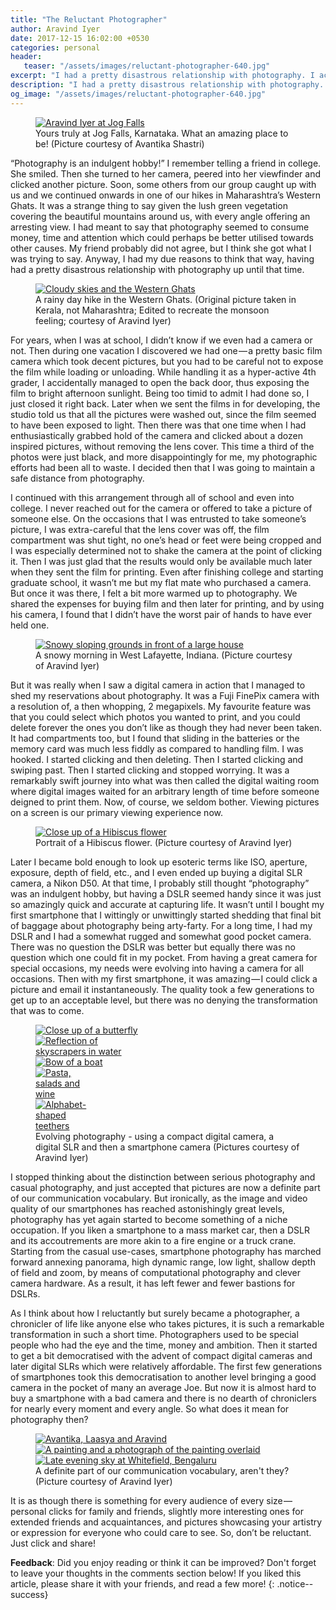 ```yaml
---
title: "The Reluctant Photographer"
author: Aravind Iyer
date: 2017-12-15 16:02:00 +0530
categories: personal
header:
   teaser: "/assets/images/reluctant-photographer-640.jpg"
excerpt: "I had a pretty disastrous relationship with photography. I accidentally managed to open the back door, thus exposing the film to bright afternoon sunlight. Then once I enthusiastically grabbed hold of the camera and clicked about a dozen inspired pictures, without removing the lens cover! I decided I was going to maintain a safe distance from photography. It was really when I saw a digital camera in action that I managed to shed my reservations about photography. Now smartphone photography has marched forward annexing panorama, high dynamic range, low light, shallow depth of field and zoom, by means of computational photography and clever camera hardware. As a photographer, there is something for every audience of every size — personal clicks for family and friends, slightly more interesting ones for extended friends and acquaintances, and pictures showcasing your artistry or expression for everyone who could care to see."
description: "I had a pretty disastrous relationship with photography. I accidentally managed to open the back door, thus exposing the film to bright afternoon sunlight. Then once I enthusiastically grabbed hold of the camera and clicked about a dozen inspired pictures, without removing the lens cover! I decided I was going to maintain a safe distance from photography. It was really when I saw a digital camera in action that I managed to shed my reservations about photography. Now smartphone photography has marched forward annexing panorama, high dynamic range, low light, shallow depth of field and zoom, by means of computational photography and clever camera hardware. As a photographer, there is something for every audience of every size — personal clicks for family and friends, slightly more interesting ones for extended friends and acquaintances, and pictures showcasing your artistry or expression for everyone who could care to see."
og_image: "/assets/images/reluctant-photographer-640.jpg"
---
```

<figure>
  <div style="display:block;margin-left:auto;margin-right:auto">
   <a href="/assets/images/reluctant-photographer.jpg">
      <img src="/assets/images/reluctant-photographer-640.jpg" alt="Aravind Iyer at Jog Falls">
   </a>
  </div>
  <figcaption>Yours truly at Jog Falls, Karnataka. What an amazing place to be! (Picture courtesy of Avantika Shastri)</figcaption>
</figure>

“Photography is an indulgent hobby!” I remember telling a friend in college. She smiled. Then she turned to her camera, peered into her viewfinder and clicked another picture. Soon, some others from our group caught up with us and we continued onwards in one of our hikes in Maharashtra’s Western Ghats. It was a strange thing to say given the lush green vegetation covering the beautiful mountains around us, with every angle offering an arresting view. I had meant to say that photography seemed to consume money, time and attention which could perhaps be better utilised towards other causes. My friend probably did not agree, but I think she got what I was trying to say. Anyway, I had my due reasons to think that way, having had a pretty disastrous relationship with photography up until that time.

<figure>
  <div style="display:block;margin-left:auto;margin-right:auto">
   <a href="/assets/images/rainy-western-ghats.jpg">
      <img src="/assets/images/rainy-western-ghats-640.jpg" alt="Cloudy skies and the Western Ghats">
   </a>
  </div>
  <figcaption>A rainy day hike in the Western Ghats. (Original picture taken in Kerala, not Maharashtra; Edited to recreate the monsoon feeling; courtesy of Aravind Iyer)</figcaption>
</figure>

For years, when I was at school, I didn’t know if we even had a camera or not. Then during one vacation I discovered we had one — a pretty basic film camera which took decent pictures, but you had to be careful not to expose the film while loading or unloading. While handling it as a hyper-active 4th grader, I accidentally managed to open the back door, thus exposing the film to bright afternoon sunlight. Being too timid to admit I had done so, I just closed it right back. Later when we sent the films in for developing, the studio told us that all the pictures were washed out, since the film seemed to have been exposed to light. Then there was that one time when I had enthusiastically grabbed hold of the camera and clicked about a dozen inspired pictures, without removing the lens cover. This time a third of the photos were just black, and more disappointingly for me, my photographic efforts had been all to waste. I decided then that I was going to maintain a safe distance from photography.

I continued with this arrangement through all of school and even into college. I never reached out for the camera or offered to take a picture of someone else. On the occasions that I was entrusted to take someone’s picture, I was extra-careful that the lens cover was off, the film compartment was shut tight, no one’s head or feet were being cropped and I was especially determined not to shake the camera at the point of clicking it. Then I was just glad that the results would only be available much later when they sent the film for printing. Even after finishing college and starting graduate school, it wasn’t me but my flat mate who purchased a camera. But once it was there, I felt a bit more warmed up to photography. We shared the expenses for buying film and then later for printing, and by using his camera, I found that I didn’t have the worst pair of hands to have ever held one.

<figure>
  <div style="display:block;margin-left:auto;margin-right:auto">
   <a href="/assets/images/snowy-morning.jpg">
      <img src="/assets/images/snowy-morning-640.jpg" alt="Snowy sloping grounds in front of a large house">
   </a>
  </div>
  <figcaption>A snowy morning in West Lafayette, Indiana. (Picture courtesy of Aravind Iyer)</figcaption>
</figure>

But it was really when I saw a digital camera in action that I managed to shed my reservations about photography. It was a Fuji FinePix camera with a resolution of, a then whopping, 2 megapixels. My favourite feature was that you could select which photos you wanted to print, and you could delete forever the ones you don’t like as though they had never been taken. It had compartments too, but I found that sliding in the batteries or the memory card was much less fiddly as compared to handling film. I was hooked. I started clicking and then deleting. Then I started clicking and swiping past. Then I started clicking and stopped worrying. It was a remarkably swift journey into what was then called the digital waiting room where digital images waited for an arbitrary length of time before someone deigned to print them. Now, of course, we seldom bother. Viewing pictures on a screen is our primary viewing experience now.

<figure>
  <div style="display:block;margin-left:auto;margin-right:auto">
   <a href="/assets/images/hibiscus-portrait.jpg">
      <img src="/assets/images/hibiscus-portrait-640.jpg" alt="Close up of a Hibiscus flower">
   </a>
  </div>
  <figcaption>Portrait of a Hibiscus flower. (Picture courtesy of Aravind Iyer)</figcaption>
</figure>

Later I became bold enough to look up esoteric terms like ISO, aperture, exposure, depth of field, etc., and I even ended up buying a digital SLR camera, a Nikon D50. At that time, I probably still thought “photography” was an indulgent hobby, but having a DSLR seemed handy since it was just so amazingly quick and accurate at capturing life. It wasn’t until I bought my first smartphone that I wittingly or unwittingly started shedding that final bit of baggage about photography being arty-farty. For a long time, I had my DSLR and I had a somewhat rugged and somewhat good pocket camera. There was no question the DSLR was better but equally there was no question which one could fit in my pocket. From having a great camera for special occasions, my needs were evolving into having a camera for all occasions. Then with my first smartphone, it was amazing — I could click a picture and email it instantaneously. The quality took a few generations to get up to an acceptable level, but there was no denying the transformation that was to come.

<figure>
  <div style="width:62.08%">
   <a href="/assets/images/butterfly-closeup.jpg">
      <img src="/assets/images/butterfly-closeup-640.jpg" alt="Close up of a butterfly">
   </a>
  </div>
  <div style="width:34.92%">
   <a href="/assets/images/sky-scraper-reflection.jpg">
      <img src="/assets/images/sky-scraper-reflection-640.jpg" alt="Reflection of skyscrapers in water">
   </a>
  </div>
  <div style="width:54.62%">
   <a href="/assets/images/boat-bow.jpg">
      <img src="/assets/images/boat-bow-640.jpg" alt="Bow of a boat">
   </a>
  </div>
  <div style="width:17.74%">
   <a href="/assets/images/pasta-salad-wine.jpg">
      <img src="/assets/images/pasta-salad-wine-640.jpg" alt="Pasta, salads and wine">
   </a>
  </div>
  <div style="width:21.64%">
   <a href="/assets/images/alphabet-teethers.jpg">
      <img src="/assets/images/alphabet-teethers-640.jpg" alt="Alphabet-shaped teethers">
   </a>
  </div>
  <figcaption>Evolving photography - using a compact digital camera, a digital SLR and then a smartphone camera (Pictures courtesy of Aravind Iyer)</figcaption>
</figure>

I stopped thinking about the distinction between serious photography and casual photography, and just accepted that pictures are now a definite part of our communication vocabulary. But ironically, as the image and video quality of our smartphones has reached astonishingly great levels, photography has yet again started to become something of a niche occupation. If you liken a smartphone to a mass market car, then a DSLR and its accoutrements are more akin to a fire engine or a truck crane. Starting from the casual use-cases, smartphone photography has marched forward annexing panorama, high dynamic range, low light, shallow depth of field and zoom, by means of computational photography and clever camera hardware. As a result, it has left fewer and fewer bastions for DSLRs.

As I think about how I reluctantly but surely became a photographer, a chronicler of life like anyone else who takes pictures, it is such a remarkable transformation in such a short time. Photographers used to be special people who had the eye and the time, money and ambition. Then it started to get a bit democratised with the advent of compact digital cameras and later digital SLRs which were relatively affordable. The first few generations of smartphones took this democratisation to another level bringing a good camera in the pocket of many an average Joe. But now it is almost hard to buy a smartphone with a bad camera and there is no dearth of chroniclers for nearly every moment and every angle. So what does it mean for photography then?

<figure class="third">
   <a href="/assets/images/avantika-laasya-aravind.jpg">
      <img src="/assets/images/avantika-laasya-aravind-640.jpg" alt="Avantika, Laasya and Aravind">
   </a>
   <a href="/assets/images/painting-photo-overlay.jpg">
      <img src="/assets/images/painting-photo-overlay-640.jpg" alt="A painting and a photograph of the painting overlaid">
   </a>
   <a href="/assets/images/late-evening-sky-bengaluru.jpg">
      <img src="/assets/images/late-evening-sky-bengaluru-640.jpg" alt="Late evening sky at Whitefield, Bengaluru">
   </a>
   <figcaption>A definite part of our communication vocabulary, aren't they? (Picture courtesy of Aravind Iyer)</figcaption>
</figure>

It is as though there is something for every audience of every size — personal clicks for family and friends, slightly more interesting ones for extended friends and acquaintances, and pictures showcasing your artistry or expression for everyone who could care to see. So, don’t be reluctant. Just click and share!

**Feedback**: Did you enjoy reading or think it can be improved? Don't forget to leave your thoughts in the comments section below! If you liked this article, please share it with your friends, and read a few more! 
{: .notice--success}
